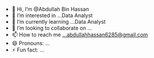 - 👋 Hi, I’m @Abdullah Bin Hassan
- 👀 I’m interested in ...Data Analyst
- 🌱 I’m currently learning ...Data Analyst
- 💞️ I’m looking to collaborate on ...
- 📫 How to reach me ...abdullahhassan6285@gmail.com
- 😄 Pronouns: ...
- ⚡ Fun fact: ...

<!---
Dolah4/Dolah4 is a ✨ special ✨ repository because its `README.md` (this file) appears on your GitHub profile.
You can click the Preview link to take a look at your changes.
--->
